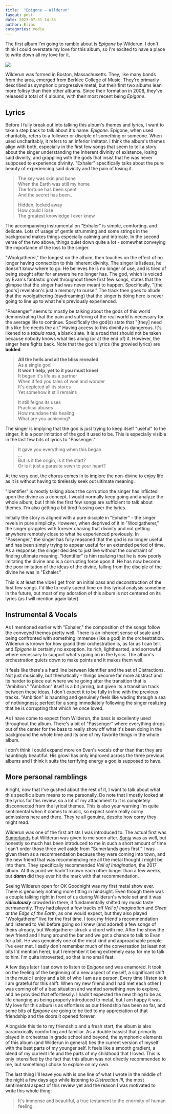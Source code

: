 ```yaml
---
title:  "Epigone — Wilderun"
layout: post
date: 2023-07-31 14:38
author: Elias
categories: media
---
```


The first album I'm going to ramble about is *Epigone* by Wilderun. I don't think I could overstate my love for this album, so I'm excited to have a place to write down all my love for it.

![](https://www.angrymetalguy.com/wp-content/uploads/2022/01/wilderun_epigone-scaled.jpg)

Wilderun was formed in Boston, Massachusetts. They, like many bands from the area, emerged from Berklee College of Music. They're primarily described as symphonic progressive metal, but their first two albums lean more folksy than their other albums. Since their formation in 2008, they've released a total of 4 albums, with their most recent being *Epigone*.

<!--more-->

## Lyrics

Before I fully break out into talking this album's themes and lyrics, I want to take a step back to talk about it's name: *Epigone*. Epigone, when used charitably, refers to a follower or disciple of something or someone. When used uncharitably, it refers to an inferior imitator. I think the album's themes align with both, especially in the first few songs that seem to tell a story about the singer understanding the inherent divinity of existence, losing said divinity, and grappling with the gods that insist that he was never supposed to experience divinity. "Exhaler" specifically talks about the pure beauty of experiencing said divinity and the pain of losing it.


> The key was skin and bone  
> When the Earth was still my home  
> The fortune has been spent  
> And the secret has been...  
>
> Hidden, locked away  
> How could I lose  
> The greatest knowledge I ever knew  

The accompanying instrumental on "Exhaler" is simple, comforting, and delicate. Lots of usage of gentle strumming and some strings in the background makes things especially calming and intricate. In the second verse of the two above, things quiet down quite a lot - somewhat conveying the importance of the loss to the singer.

"Woolgatherer," the longest on the album, then touches on the effect of no longer having connection to this inherent divinity. The singer is listless, he doesn't know where to go. He believes he is no longer of use, and is tired of being sought after for answers he no longer has. The god, which is voiced by Evan's fantastic growl throughout these first few songs, states that the glimpse that the singer had was never meant to happen. Specifically, "[the god's] revelation's just a memory to nurse." The track then goes to allude that the woolgathering (daydreaming) that the singer is doing here is never going to line up to what he's previously experienced.

"Passenger" seems to mostly be talking about the gods of this world demonstrating that the pain and suffering of the real world is necessary for the average life to continue. Specifically the god(s) state that "[they] need this like fire needs the air." Having access to this divinity is dangerous. It's likened to a *tabula rasa*, a blank slate. It is a road that should not be taken because nobody knows what lies along (or at the end of) it. However, the singer here fights back. Note that the god's lyrics (the growled lyrics) are **bolded**.

> **All the hells and all the bliss revealed**  
> As a single god  
> **It won't help, yet to it you must kneel**  
> It began it's life as a partner  
> When it fed you tales of woe and wonder  
> It's depleted all its stores  
> Yet somehow it still remains  
>
> It still feigns its uses  
> Practical abuses  
> How mundane this healing  
> What are you achieving?  

The singer is implying that the god is just trying to keep itself "useful" to the singer. It is a poor imitation of the god it used to be. This is especially visible in the last few bits of lyrics to "Passenger."

> It gave you everything when this began  
> ...  
> But is it the origin, is it the start?  
> Or is it just a parasite sewn to your heart?  

At the very end, the chorus comes in to implore the non-divine to enjoy life as it is without having to tirelessly seek out ultimate meaning.

"Identifier" is mostly talking about the corruption the singer has inflicted upon the divine as a concept. I would normally keep going and analyze the whole album, but I think the first few songs are sufficient to talk about themes. I'm also getting a bit tired fussing over the lyrics.

Initially the story is aligned with a pure disciple in "Exhaler" - the singer revels in pure simplicity. However, when deprived of it in "Woolgatherer," the singer grapples with forever chasing that divinity and not getting anywhere remotely close to what he experienced previously. In "Passenger," the singer has fully reasoned that the god is no longer useful and has been simply trying to appear useful for an extended period of time. As a response, the singer decides to just live without the constraint of finding ultimate meaning. "Identifier" is him realizing that he is now poorly imitating the divine and is a corrupting force upon it. He has now become the poor imitation of the ideas of the divine, falling from the disciple of the divine he was in "Exhaler."

This is at least the vibe I get from an initial pass and deconstruction of the first few songs. I'd like to really spend time on this lyrical analysis sometime in the future, but most of my adoration of this album is not centered on its lyrics (as I will mention again later).

## Instrumental & Vocals

As I mentioned earlier with "Exhaler," the composition of the songs follow the conveyed themes pretty well. There is an inherent sense of scale and being confronted with something immense (like a god) in the orchestration. Wilderun is known for how grand their orchestration is, as far as I can tell, and *Epigone* is certainly no exception. Its rich, lighthearted, and sorrowful where necessary to support what's going on in the lyrics. The album's orchestration quiets down to make points and it makes them well.

It feels like there's a hard line between Identifier and the set of Distractions. Not just musically, but thematically - things become far more abstract and its harder to piece out where we're going after the transition that is "Ambition." "Ambition" itself is a bit jarring, but given its a transition track between these ideas, I don't expect it to be fully in line with the previous tracks. "Ambition" is haunting and genuinely feels like wading through a sea of nothingness; perfect for a song immediately following the singer realizing that he is corrupting that which he once loved.

As I have come to expect from Wilderun, the bass is excellently used throughout the album. There's a bit of "Passenger" where everything drops out of the center for the bass to really show off what it's been doing in the background the whole time and its one of my favorite things in the whole album.

I don't think I could expand more on Evan's vocals other than that they are hauntingly beautiful. His growl has only improved across the three previous albums and I think it suits the terrifying energy a god is supposed to have.

## More personal ramblings

Alright, now that I've gushed about the rest of it, I want to talk about what this specific album means to me personally. Do note that I mostly looked at the lyrics for this review, so a lot of my attachment to it is completely disconnected from the lyrical themes. This is also your warning I'm quite sentimental when it comes to music, so expect some really corny admissions here and there. They're all genuine, despite how corny they might read.

Wilderun was one of the first artists I was introduced to. The actual first was [Sumerlands](https://www.metal-archives.com/bands/Sumerlands/3540416533) but Wilderun was given to me soon after. [Sonja](https://www.metal-archives.com/bands/Sonja/3540471134) was as well, but honestly so much has been introduced to me in such a short amount of time I can't order those three well aside from "Sumerlands goes first." I was given them as a recommendation because they were coming into town, and the new friend that was recommending me all the metal thought I might be into them. They specifically recommended *Veil of Imagination*, the 2017 album. At this point we hadn't known each other longer than a few weeks, but ***damn*** did they ever hit the mark with that recommendation. 

Seeing Wilderun open for OK Goodnight was my first metal show ever. There is genuinely nothing more fitting in hindsight. Even though there was a couple talking right in front of us during Wilderun's whole set and it was ***ridiculously*** crowded in there, it fundamentally shifted my music taste permanently. They had played a few tracks off *Veil of Imagination* and *Sleep at the Edge of the Earth*, as one would expect, but they also played "Woolgatherer" live for the first time. I took my friend's recommendation and listened to Veil before going so I knew (and adored) a few songs of theirs already, but Woolgatherer struck a chord with me. After the show the new friend and I hung around the bar and we got a chance to talk to Evan for a bit. He was genuinely one of the most kind and approachable people I've ever met. I sadly don't remember much of the conversation (at least not bits I'd mention here), but I remember it being extremely easy for me to talk to him. I'm quite introverted, so that is no small feat.

A few days later I sat down to listen to *Epigone* and was enamored. It took on the feeling of the beginning of a new aspect of myself, a significant shift in the music I enjoy and a bit of who I am as a person. Every time I listen to it I am grateful for this shift. When my new friend and I had met each other I was coming off of a bad situation and wanted something new to explore, and he provided that effortlessly. I hadn't expected the new thing to be as life changing as being properly introduced to metal, but I am happy it was. My love for this album is as effortless as our friendship has been so far, and some bits of *Epigone* are going to be tied to my appreciation of that friendship and the doors it opened forever.

Alongside this tie to my friendship and a fresh start, the album is also paradoxically comforting and familiar. As a double bassist that primarily played in orchestras in grade school and beyond, the symphonic elements of this album (and Wilderun in general) ties the current version of myself with the best parts of my younger self. It feels like a smooth gradient, a blend of my current life and the parts of my childhood that I loved. This is only intensified by the fact that this album was not directly recommended to me, but something I chose to explore on my own.

The last thing I'll leave you with is one line of what I wrote in the middle of the night a few days ago while listening to *Distraction III*, the most sentimental aspect of this review yet and the reason I was motivated to write this whole thing:

> It's immense and beautiful, a true testament to the enormity of human feeling.